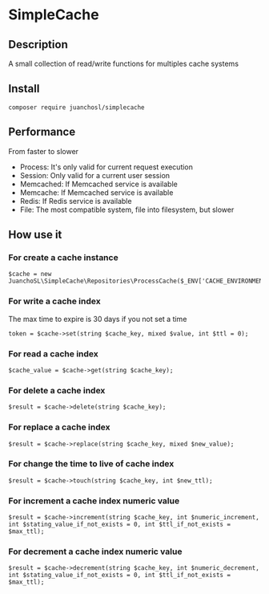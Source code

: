 # SimpleCache

## Description
A small collection of read/write functions for multiples cache systems

## Install
```
composer require juanchosl/simplecache
```

## Performance

From faster to slower

- Process: It's only valid for current request execution
- Session: Only valid for a current user session
- Memcached: If Memcached service is available
- Memcache: If Memcached service is available
- Redis: If Redis service is available
- File: The most compatible system, file into filesystem, but slower


## How use it
### For create a cache instance
```
$cache = new JuanchoSL\SimpleCache\Repositories\ProcessCache($_ENV['CACHE_ENVIRONMENT']);
```
### For write a cache index
The max time to expire is 30 days if you not set a time
```
token = $cache->set(string $cache_key, mixed $value, int $ttl = 0);
```
### For read a cache index
```
$cache_value = $cache->get(string $cache_key);
```
### For delete a cache index
```
$result = $cache->delete(string $cache_key);
```
### For replace a cache index
```
$result = $cache->replace(string $cache_key, mixed $new_value);
```
### For change the time to live of cache index
```
$result = $cache->touch(string $cache_key, int $new_ttl);
```
### For increment a cache index numeric value
```
$result = $cache->increment(string $cache_key, int $numeric_increment, int $stating_value_if_not_exists = 0, int $ttl_if_not_exists = $max_ttl);
```
### For decrement a cache index numeric value
```
$result = $cache->decrement(string $cache_key, int $numeric_decrement, int $stating_value_if_not_exists = 0, int $ttl_if_not_exists = $max_ttl);
```
